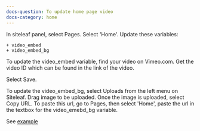 ```yaml
---
docs-question: To update home page video
docs-category: home
---
```

In siteleaf panel, select Pages.  Select 'Home'. Update these variables:

    + video_embed
    + video_embed_bg

To update the video_embed variable, find your video on Vimeo.com.  Get the video ID which can be found in the link of the video.  

Select Save.

To update the video_embed_bg, select Uploads from the left menu on Siteleaf.
Drag image to be uploaded.  Once the image is uploaded, select Copy URL.  To paste this url, go to Pages, then select 'Home', paste the url in the textbox for the video_emebd_bg variable.

See <a href="#" data-featherlight="/assets/img/docs/home-2.png">example</a>
